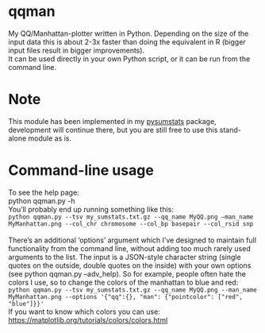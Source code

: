 # qqman
My QQ/Manhattan-plotter written in Python. Depending on the size of the input data this is about 2-3x faster than doing the equivalent in R (bigger input files result in bigger improvements).<br>
It can be used directly in your own Python script, or it can be run from the command line. <br>

# Note
This module has been implemented in my [pysumstats](https://github.com/matthijsz/pysumstats/) package, development will continue there, but you are still free to use this stand-alone module as is.

# Command-line usage
To see the help page:<br>
python qqman.py -h<br>
You’ll probably end up running something like this:<br>
`python qqman.py --tsv my_sumstats.txt.gz --qq_name MyQQ.png –man_name MyManhattan.png --col_chr chromosome --col_bp basepair --col_rsid snp`<br>
<br>
There’s an additional ‘options’ argument which I’ve designed to maintain full functionality from the command line, without adding too much rarely used arguments to the list. The input is a JSON-style character string (single quotes on the outside, double quotes on the inside) with your own options (see python qqman.py –adv_help). So for example, people often hate the colors I use, so to change the colors of the manhattan to blue and red:<br>
`python qqman.py --tsv my_sumstats.txt.gz --qq_name MyQQ.png --man_name MyManhattan.png --options '{"qq":{}, "man": {"pointcolor": ["red", "blue"]}}'`<br>
If you want to know which colors you can use: https://matplotlib.org/tutorials/colors/colors.html

